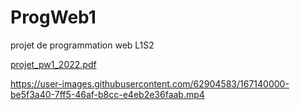 # ProgWeb1
projet de programmation web L1S2

[projet_pw1_2022.pdf](https://github.com/lucianMD/ProgWeb1/files/8605398/projet_pw1_2022.pdf)



https://user-images.githubusercontent.com/62904583/167140000-be5f3a40-7ff5-46af-b8cc-e4eb2e36faab.mp4

